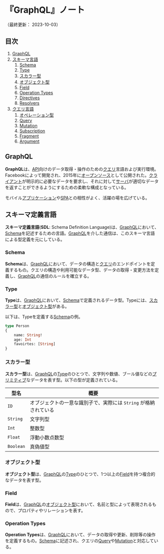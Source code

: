 # 『GraphQL』ノート

（最終更新： 2023-10-03）


## 目次

1. [GraphQL](#graphql)
1. [スキーマ言語](#スキーマ言語)
	1. [Schema](#schema)
	1. [Type](#type)
	1. [スカラー型](#スカラー型)
	1. [オブジェクト型](#オブジェクト型)
	1. [Field](#field)
	1. [Operation Types](#operation-types)
	1. [Directives](#directives)
	1. [Resolvers](#resolvers)
1. [クエリ言語](#クエリ言語)
	1. [オペレーション型](#オペレーション型)
	1. [Query](#query)
	1. [Mutation](#mutation)
	1. [Subscription](#subscription)
	1. [Fragment](#fragment)
	1. [Argument](#argument)


## GraphQL

**GraphQL**は、[API](../../../../network/_/chapters/web.md#web-api)向けのデータ取得・操作のための[クエリ](../../../database/_/chapters/sql.md#クエリ)言語および実行環境。Facebookによって開発され、2015年に[オープンソース](../../../../computer/software/_/chapters/open_source_software.md#オープンソースソフトウェア)として公開された。[クライアント](../../../../system/_/chapters/system_processing_model.md#クライアントサーバシステム)が明示的に必要なデータを要求し、それに対して[サーバ](../../../../system/_/chapters/system_processing_model.md#クライアントサーバシステム)が適切なデータを返すことができるようにするための柔軟な構成となっている。

モバイル[アプリケーション](../../../../computer/software/_/chapters/software.md#応用ソフトウェア)や[SPA](../../../../programming/_/chapters/programming_language.md#javascript)との相性がよく、活躍の場を広げている。


## スキーマ定義言語

**スキーマ定義言語**(**SDL**: Schema Definition Language)は、[GraphQL](#graphql)において、[Schema](#schema)を記述するための言語。[GraphQL](#graphql)を介した通信は、このスキーマ言語による型定義を元にしている。

### Schema

**Schema**は、[GraphQL](#graphql)において、データの構造と[クエリ](#クエリ言語)のエンドポイントを定義するもの。クエリの構造や利用可能なデータ型、データの取得・変更方法を定義し、[GraphQL](#graphql)の通信のルールを確立する。

### Type

**Type**は、[GraphQL](#graphql)において、[Schema](#schema)で定義されるデータ型。Typeには、[スカラー型](#スカラー型)と[オブジェクト型](#オブジェクト型)がある。

以下は、Typeを定義する[Schema](#schema)の例。

```graphql
type Person
{
    name: String!
    age: Int
    favoirtes: [String]
}
```

### スカラー型

**スカラー型**は、[GraphQL](#graphql)の[Type](#type)のひとつで、文字列や数値、ブール値などの[プリミティブ](../../../../programming/_/chapters/data_type.md#プリミティブ型)なデータを表す型。以下の型が定義されている。

| 型名      | 概要                                                             |
| --------- | ---------------------------------------------------------------- |
| `ID`      | オブジェクトの一意な識別子で、実際には `String` が格納されている |
| `String`  | 文字列型                                                         |
| `Int`     | 整数型                                                           |
| `Float`   | 浮動小数点数型                                                   |
| `Boolean` | 真偽値型                                                         |

### オブジェクト型

**オブジェクト型**は、[GraphQL](#graphql)の[Type](#type)のひとつで、1つ以上の[Field](#field)を持つ複合的なデータを表す型。

### Field

**Field**は、[GraphQL](#graphql)の[オブジェクト型](#オブジェクト型)において、名前と型によって表現されるもので、プロパティやリレーションを表す。

### Operation Types

**Operation Types**は、[GraphQL](#graphql)において、データの取得や更新、削除等の操作を定義するもの。[Schema](#schema)に記述され、クエリの[Query](#query)や[Mutation](#mutation)と対応している。
